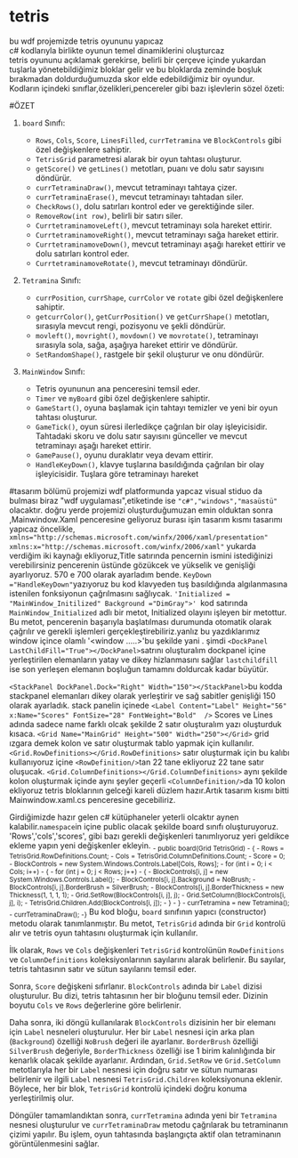 # tetris
bu wdf projemizde tetris oyununu yapıcaz
<br>
c# kodlarıyla birlikte oyunun temel dinamiklerini oluşturcaz
<br>
tetris oyununu açıklamak gerekirse, belirli bir çerçeve içinde yukardan tuşlarla yönetebildiğimiz bloklar gelir ve bu bloklarda zeminde boşluk bırakmadan doldurduğumuzda skor elde edebildiğimiz bir oyundur.
<br>
Kodların içindeki sınıflar,özelikleri,pencereler gibi bazı işlevlerin sözel özeti:

#ÖZET
1. `board` Sınıfı:
   - `Rows`, `Cols`, `Score`, `LinesFilled`, `currTetramina` ve `BlockControls` gibi özel değişkenlere sahiptir.
   - `TetrisGrid` parametresi alarak bir oyun tahtası oluşturur.
   - `getScore()` ve `getLines()` metotları, puanı ve dolu satır sayısını döndürür.
   - `currTetraminaDraw()`, mevcut tetraminayı tahtaya çizer.
   - `currTetraminaErase()`, mevcut tetraminayı tahtadan siler.
   - `CheckRows()`, dolu satırları kontrol eder ve gerektiğinde siler.
   - `RemoveRow(int row)`, belirli bir satırı siler.
   - `CurrtetraminamoveLeft()`, mevcut tetraminayı sola hareket ettirir.
   - `CurrtetraminamoveRight()`, mevcut tetraminayı sağa hareket ettirir.
   - `CurrtetraminamoveDown()`, mevcut tetraminayı aşağı hareket ettirir ve dolu satırları kontrol eder.
   - `CurrtetraminamoveRotate()`, mevcut tetraminayı döndürür.

2. `Tetramina` Sınıfı:
   - `currPosition`, `currShape`, `currColor` ve `rotate` gibi özel değişkenlere sahiptir.
   - `getcurrColor()`, `getCurrPosition()` ve `getCurrShape()` metotları, sırasıyla mevcut rengi, pozisyonu ve şekli döndürür.
   - `movleft()`, `movright()`, `movdown()` ve `movrotate()`, tetraminayı sırasıyla sola, sağa, aşağıya hareket ettirir ve döndürür.
   - `SetRandomShape()`, rastgele bir şekil oluşturur ve onu döndürür.

3. `MainWindow` Sınıfı:
   - Tetris oyununun ana penceresini temsil eder.
   - `Timer` ve `myBoard` gibi özel değişkenlere sahiptir.
   - `GameStart()`, oyuna başlamak için tahtayı temizler ve yeni bir oyun tahtası oluşturur.
   - `GameTick()`, oyun süresi ilerledikçe çağrılan bir olay işleyicisidir. Tahtadaki skoru ve dolu satır sayısını günceller ve mevcut tetraminayı aşağı hareket ettirir.
   - `GamePause()`, oyunu duraklatır veya devam ettirir.
   - `HandleKeyDown()`, klavye tuşlarına basıldığında çağrılan bir olay işleyicisidir. Tuşlara göre tetraminayı hareket

#tasarım bölümü
projemizi wdf platformunda yapcaz visual stiduo da bulması biraz "wdf uygulaması",etiketinde ise `"c#","windows","masaüstü"` olacaktır.
doğru yerde projemizi oluşturduğumuzan emin olduktan sonra ,Mainwindow.Xaml penceresine geliyoruz burası işin tasarım kısmı tasarımı yapıcaz öncelikle,
`xmlns="http://schemas.microsoft.com/winfx/2006/xaml/presentation"`
`xmlns:x="http://schemas.microsoft.com/winfx/2006/xaml"`
yukarda verdiğim iki kaynağı ekliyoruz,Title satırında pencernin ismini istediğinizi verebilirsiniz pencerenin üstünde gözükcek ve yükselik ve genişliği ayarlıyoruz.
570 e 700 olarak ayarladım bende.
`KeyDown ="HandleKeyDown"`yazıyoruz bu kod klavyeden tuş basıldığında algılanmasına istenilen fonksiyonun çağrılmasını sağlıycak.
`'Initialized = "MainWindow_Initilized" Background ="DimGray">' `kod satırında
`MainWindow_Initialized` adlı bir metot, Initialized olayını işleyen bir metottur. Bu metot, pencerenin başarıyla başlatılması durumunda otomatik olarak çağrılır ve gerekli işlemleri gerçekleştirebiliriz.yanlız bu yazdıklarımız window içince olamlı '<window .....>'bu şekilde yani .
şimdi `<DockPanel LastChildFill="True"></DockPanel>`satrını oluşturalım dockpanel içine yerleştirilen elemanların yatay ve dikey hizlanmasını sağlar `lastchildfill` ise
son yerleşen elemanın boşluğun tamamnı doldurcak kadar büyütür.

`<StackPanel DockPanel.Dock="Right" Width="150"></StackPanel>`bu kodda  stackpanel elemanları dikey olarak yerleştirir ve sağ sabitler genişliği 150 olarak ayarladık.
stack panelin içinede `<Label Content="Label" Height="56" x:Name="Scores" FontSize="28" FontWeight="Bold"  />` Scores ve Lines adında sadece name farklı olcak şekilde 2 satır oluşturalım yazı oluşturduk kısaca.
`<Grid Name="MainGrid" Height="500" Width="250"></Grid>` grid ızgara demek kolon ve satır oluşturmak tablo yapmak için kullanılır.
`<Grid.RowDefinitions></Grid.RowDefinitions>` satır oluşturmak için bu kalıbı kullanıyoruz içine `<RowDefinition/>`tan 22 tane ekliyoruz 22 tane satır oluşucak.
`<Grid.ColumnDefinitions></Grid.ColumnDefinitions>` aynı şekilde kolon oluşturmak içinde aynı şeyler geçerli `<ColumnDefinition/>`da 10 kolon ekliyoruz tetris bloklarının gelceği kareli düzlem hazır.Artık tasarım kısmı bitti Mainwindow.xaml.cs penceresine gecebiliriz.
   
 
Girdiğimizde hazır gelen c# kütüphaneler yeterli olcaktır aynen kalabilir.`namespace`in içine public olacak şekilde board sınıfı oluşturuyoruz.
'Rows','cols','scores', gibi bazı gerekli değişkenleri tanımlıyoruz yeri geldikce ekleme yapın yeni değişkenler ekleyin.
<sub> - public board(Grid TetrisGrid)
       - {
        -    Rows = TetrisGrid.RowDefinitions.Count;
         -   Cols = TetrisGrid.ColumnDefinitions.Count;
          -  Score = 0;
          -  BlockControls = new System.Windows.Controls.Label[Cols, Rows];
           - for (int i = 0; i < Cols; i++)
           - {
           -     for (int j = 0; j < Rows; j++)
             -   {
              -      BlockControls[i, j] = new System.Windows.Controls.Label();
               -     BlockControls[i, j].Background = NoBrush;
                -    BlockControls[i, j].BorderBrush = SilverBrush;
                 -   BlockControls[i, j].BorderThickness = new Thickness(1, 1, 1, 1);
                 -   Grid.SetRow(BlockControls[i, j], j);
                  -  Grid.SetColumn(BlockControls[i, j], i);
                  -  TetrisGrid.Children.Add(BlockControls[i, j]);
              -  }
           - }
          -  currTetramina = new Tetramina();
           - currTetraminaDraw();
        -}</sub>
   Bu kod bloğu, `board` sınıfının yapıcı (constructor) metodu olarak tanımlanmıştır. Bu metot, `TetrisGrid` adında bir `Grid` kontrolü alır ve tetris oyun tahtasını oluşturmak için kullanılır.

İlk olarak, `Rows` ve `Cols` değişkenleri `TetrisGrid` kontrolünün `RowDefinitions` ve `ColumnDefinitions` koleksiyonlarının sayılarını alarak belirlenir. Bu sayılar, tetris tahtasının satır ve sütun sayılarını temsil eder.

Sonra, `Score` değişkeni sıfırlanır. `BlockControls` adında bir `Label` dizisi oluşturulur. Bu dizi, tetris tahtasının her bir bloğunu temsil eder. Dizinin boyutu `Cols` ve `Rows` değerlerine göre belirlenir.

Daha sonra, iki döngü kullanılarak `BlockControls` dizisinin her bir elemanı için `Label` nesneleri oluşturulur. Her bir `Label` nesnesi için arka plan (`Background`) özelliği `NoBrush` değeri ile ayarlanır. `BorderBrush` özelliği `SilverBrush` değeriyle, `BorderThickness` özelliği ise 1 birim kalınlığında bir kenarlık olacak şekilde ayarlanır. Ardından, `Grid.SetRow` ve `Grid.SetColumn` metotlarıyla her bir `Label` nesnesi için doğru satır ve sütun numarası belirlenir ve ilgili `Label` nesnesi `TetrisGrid.Children` koleksiyonuna eklenir. Böylece, her bir blok, `TetrisGrid` kontrolü içindeki doğru konuma yerleştirilmiş olur.

Döngüler tamamlandıktan sonra, `currTetramina` adında yeni bir `Tetramina` nesnesi oluşturulur ve `currTetraminaDraw` metodu çağrılarak bu tetraminanın çizimi yapılır. Bu işlem, oyun tahtasında başlangıçta aktif olan tetraminanın görüntülenmesini sağlar.










